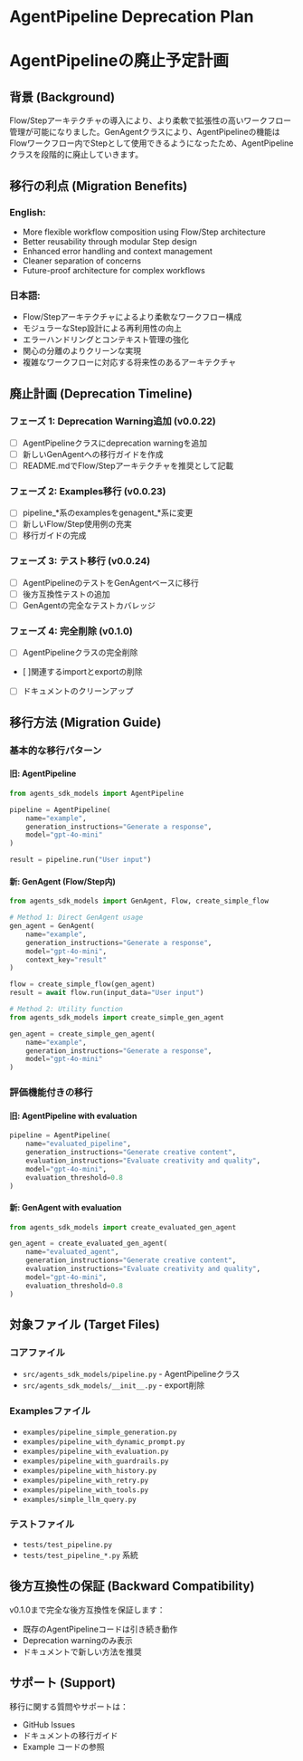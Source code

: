 # AgentPipeline Deprecation Plan
# AgentPipelineの廃止予定計画

## 背景 (Background)

Flow/Stepアーキテクチャの導入により、より柔軟で拡張性の高いワークフロー管理が可能になりました。GenAgentクラスにより、AgentPipelineの機能はFlowワークフロー内でStepとして使用できるようになったため、AgentPipelineクラスを段階的に廃止していきます。

## 移行の利点 (Migration Benefits)

### English:
- More flexible workflow composition using Flow/Step architecture
- Better reusability through modular Step design
- Enhanced error handling and context management
- Cleaner separation of concerns
- Future-proof architecture for complex workflows

### 日本語:
- Flow/Stepアーキテクチャによるより柔軟なワークフロー構成
- モジュラーなStep設計による再利用性の向上
- エラーハンドリングとコンテキスト管理の強化
- 関心の分離のよりクリーンな実現
- 複雑なワークフローに対応する将来性のあるアーキテクチャ

## 廃止計画 (Deprecation Timeline)

### フェーズ 1: Deprecation Warning追加 (v0.0.22)
- [ ] AgentPipelineクラスにdeprecation warningを追加
- [ ] 新しいGenAgentへの移行ガイドを作成
- [ ] README.mdでFlow/Stepアーキテクチャを推奨として記載

### フェーズ 2: Examples移行 (v0.0.23)
- [ ] pipeline_*系のexamplesをgenagent_*系に変更
- [ ] 新しいFlow/Step使用例の充実
- [ ] 移行ガイドの完成

### フェーズ 3: テスト移行 (v0.0.24)
- [ ] AgentPipelineのテストをGenAgentベースに移行
- [ ] 後方互換性テストの追加
- [ ] GenAgentの完全なテストカバレッジ

### フェーズ 4: 完全削除 (v0.1.0)
- [ ] AgentPipelineクラスの完全削除
- [ ]関連するimportとexportの削除
- [ ] ドキュメントのクリーンアップ

## 移行方法 (Migration Guide)

### 基本的な移行パターン

#### 旧: AgentPipeline
```python
from agents_sdk_models import AgentPipeline

pipeline = AgentPipeline(
    name="example",
    generation_instructions="Generate a response",
    model="gpt-4o-mini"
)

result = pipeline.run("User input")
```

#### 新: GenAgent (Flow/Step内)
```python
from agents_sdk_models import GenAgent, Flow, create_simple_flow

# Method 1: Direct GenAgent usage
gen_agent = GenAgent(
    name="example", 
    generation_instructions="Generate a response",
    model="gpt-4o-mini",
    context_key="result"
)

flow = create_simple_flow(gen_agent)
result = await flow.run(input_data="User input")

# Method 2: Utility function
from agents_sdk_models import create_simple_gen_agent

gen_agent = create_simple_gen_agent(
    name="example",
    generation_instructions="Generate a response", 
    model="gpt-4o-mini"
)
```

### 評価機能付きの移行

#### 旧: AgentPipeline with evaluation
```python
pipeline = AgentPipeline(
    name="evaluated_pipeline",
    generation_instructions="Generate creative content",
    evaluation_instructions="Evaluate creativity and quality",
    model="gpt-4o-mini",
    evaluation_threshold=0.8
)
```

#### 新: GenAgent with evaluation
```python
from agents_sdk_models import create_evaluated_gen_agent

gen_agent = create_evaluated_gen_agent(
    name="evaluated_agent",
    generation_instructions="Generate creative content",
    evaluation_instructions="Evaluate creativity and quality",
    model="gpt-4o-mini",
    evaluation_threshold=0.8
)
```

## 対象ファイル (Target Files)

### コアファイル
- `src/agents_sdk_models/pipeline.py` - AgentPipelineクラス
- `src/agents_sdk_models/__init__.py` - export削除

### Examplesファイル
- `examples/pipeline_simple_generation.py`
- `examples/pipeline_with_dynamic_prompt.py`
- `examples/pipeline_with_evaluation.py`
- `examples/pipeline_with_guardrails.py`
- `examples/pipeline_with_history.py`
- `examples/pipeline_with_retry.py`
- `examples/pipeline_with_tools.py`
- `examples/simple_llm_query.py`

### テストファイル
- `tests/test_pipeline.py`
- `tests/test_pipeline_*.py` 系統

## 後方互換性の保証 (Backward Compatibility)

v0.1.0まで完全な後方互換性を保証します：
- 既存のAgentPipelineコードは引き続き動作
- Deprecation warningのみ表示
- ドキュメントで新しい方法を推奨

## サポート (Support)

移行に関する質問やサポートは：
- GitHub Issues
- ドキュメントの移行ガイド
- Example コードの参照 